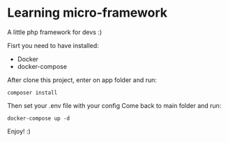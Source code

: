 # Learning micro-framework
A little php framework for devs :)

Fisrt you need to have installed:
  - Docker
  - docker-compose
  
After clone this project, enter on app folder and run:
```
composer install
```
Then set your .env file with your config
Come back to main folder and run:
```
docker-compose up -d
```
Enjoy! :)
